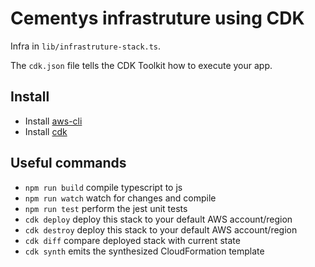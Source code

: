 # Cementys infrastruture using CDK

Infra in `lib/infrastruture-stack.ts`.

The `cdk.json` file tells the CDK Toolkit how to execute your app.

## Install

- Install [aws-cli](https://docs.aws.amazon.com/cli/latest/userguide/install-cliv2.html)
- Install [cdk](https://docs.aws.amazon.com/cdk/latest/guide/getting_started.html)

## Useful commands

 * `npm run build`   compile typescript to js
 * `npm run watch`   watch for changes and compile
 * `npm run test`    perform the jest unit tests
 * `cdk deploy`      deploy this stack to your default AWS account/region
 * `cdk destroy`      deploy this stack to your default AWS account/region
 * `cdk diff`        compare deployed stack with current state
 * `cdk synth`       emits the synthesized CloudFormation template
